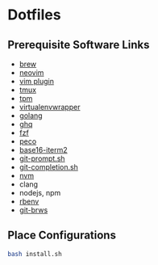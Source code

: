 # Dotfiles

## Prerequisite Software Links

* [brew](https://brew.sh)
* [neovim](https://github.com/neovim/neovim/wiki/Installing-Neovim)
* [vim plugin](https://github.com/junegunn/vim-plug#neovim)
* [tmux](https://github.com/tmux/tmux#installation)
* [tpm](https://github.com/tmux-plugins/tpm#installation)
* [virtualenvwrapper](https://virtualenvwrapper.readthedocs.io/en/latest/install.html)
* [golang](https://golang.org/doc/install#macos)
* [ghq](https://github.com/motemen/ghq#installation)
* [fzf](https://github.com/junegunn/fzf#installation)
* [peco](https://github.com/peco/peco/releases)
* [base16-iterm2](https://github.com/chriskempson/base16-iterm2#installation)
* [git-prompt.sh](https://github.com/git/git/blob/master/contrib/completion/git-prompt.sh#L8)
* [git-completion.sh](https://github.com/git/git/blob/master/contrib/completion/git-completion.bash#L18)
* [nvm](https://github.com/creationix/nvm#install--update-script)
* clang
* nodejs, npm
* [rbenv](https://github.com/rbenv/rbenv#homebrew-on-macos)
* [git-brws](https://github.com/rhysd/git-brws#with-homebrew)

## Place Configurations

```bash
bash install.sh
```
